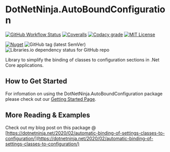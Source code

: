 # DotNetNinja.AutoBoundConfiguration
[![GitHub Workflow Status](https://img.shields.io/github/workflow/status/DotNet-Ninja/DotNetNinja.AutoBoundConfiguration/.NET?logo=github)](https://github.com/DotNet-Ninja/DotNetNinja.AutoBoundConfiguration/actions/workflows/continuous.integration.yml)
[![Coveralls](https://img.shields.io/coveralls/github/DotNet-Ninja/DotNetNinja.AutoBoundConfiguration?logo=coveralls)](https://coveralls.io/github/DotNet-Ninja/DotNetNinja.AutoBoundConfiguration)
[![Codacy grade](https://img.shields.io/codacy/grade/1b80f1f07f5e4dbba61b9e426ced0b10?label=Codacy%20Quality&logo=codacy)](https://app.codacy.com/gh/DotNet-Ninja/DotNetNinja.AutoBoundConfiguration/dashboard)
[![MIT License](https://img.shields.io/github/license/DotNet-Ninja/DotNetNinja.AutoBoundConfiguration?color=%230066ff&logo=github)](https://github.com/DotNet-Ninja/DotNetNinja.AutoBoundConfiguration/blob/1.1.1/License.txt)

[![Nuget](https://img.shields.io/nuget/v/DotNetNinja.AutoBoundConfiguration?logo=nuget&logoColor=%2366ccff)](https://www.nuget.org/packages/DotNetNinja.AutoBoundConfiguration/)
![GitHub tag (latest SemVer)](https://img.shields.io/github/v/tag/DotNet-Ninja/DotNetNinja.AutoBoundConfiguration?label=Latest&logo=github&sort=semver)
![Libraries.io dependency status for GitHub repo](https://img.shields.io/librariesio/github/DotNet-Ninja/DotNetNinja.AutoBoundConfiguration?color=%230066ff&logo=libraries.io)

Library to simplify the binding of classes to configuration sections in .Net Core applications.

## How to Get Started
For infomation on using the DotNetNinja.AutoBoundConfiguration package please check out our [Getting Started Page](https://github.com/DotNet-Ninja/DotNetNinja.AutoBoundConfiguration/wiki/Getting-Started).

## More Reading & Examples
Check out my blog post on this package @ [https://dotnetninja.net/2020/02/automatic-binding-of-settings-classes-to-configuration/](https://dotnetninja.net/2020/02/automatic-binding-of-settings-classes-to-configuration/)
